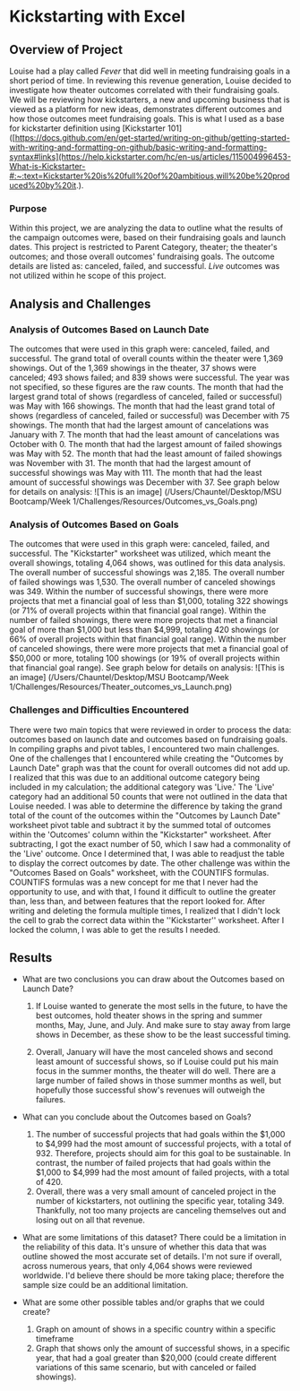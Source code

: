 # Kickstarting with Excel

## Overview of Project
Louise had a play called *Fever* that did well in meeting fundraising goals in a short period of time. In reviewing this revenue generation, Louise decided to investigate how theater outcomes correlated with their fundraising goals. We will be reviewing how kickstarters, a new and upcoming business that is viewed as a platform for new ideas, demonstrates different outcomes and how those outcomes meet fundraising goals. This is what I used as a base for kickstarter definition using [Kickstarter 101]([https://docs.github.com/en/get-started/writing-on-github/getting-started-with-writing-and-formatting-on-github/basic-writing-and-formatting-syntax#links](https://help.kickstarter.com/hc/en-us/articles/115004996453-What-is-Kickstarter-#:~:text=Kickstarter%20is%20full%20of%20ambitious,will%20be%20produced%20by%20it.).   

### Purpose
Within this project, we are analyzing the data to outline what the results of the campaign outcomes were, based on their fundraising goals and launch dates. This project is restricted to Parent Category, theater; the theater's outcomes; and those overall outcomes' fundraising goals. The outcome details are listed as: canceled, failed, and successful. *Live* outcomes was not utilized within he scope of this project. 


## Analysis and Challenges

### Analysis of Outcomes Based on Launch Date
The outcomes that were used in this graph were: canceled, failed, and successful. The grand total of overall counts within the theater were 1,369 showings. Out of the 1,369 showings in the theater, 37 shows were canceled; 493 shows failed; and 839 shows were successful. The year was not specified, so these figures are the raw counts. The month that had the largest grand total of shows (regardless of canceled, failed or successful) was May with 166 showings. The month that had the least grand total of shows (regardless of canceled, failed or successful) was December with 75 showings. The month that had the largest amount of cancelations was January with 7. The month that had the least amount of cancelations was October with 0. The month that had the largest amount of failed showings was May with 52. The month that had the least amount of failed showings was November with 31. The month that had the largest amount of successful showings was May with 111. The month that had the least amount of successful showings was December with 37. See graph below for details on analysis:
![This is an image] (/Users/Chauntel/Desktop/MSU Bootcamp/Week 1/Challenges/Resources/Outcomes_vs_Goals.png)


### Analysis of Outcomes Based on Goals
The outcomes that were used in this graph were: canceled, failed, and successful. The "Kickstarter" worksheet was utilized, which meant the overall showings, totaling 4,064 shows, was outlined for this data analysis. The overall number of successful showings was 2,185. The overall number of failed showings was 1,530. The overall number of canceled showings was 349. Within the number of successful showings, there were more projects that met a financial goal of less than $1,000, totaling 322 showings (or 71% of overall projects within that financial goal range). Within the number of failed showings, there were more projects that met a financial goal of more than $1,000 but less than $4,999, totaling 420 showings (or 66% of overall projects within that financial goal range). Within the number of canceled showings, there were more projects that met a financial goal of $50,000 or more, totaling 100 showings (or 19% of overall projects within that financial goal range). See graph below for details on analysis:
![This is an image] (/Users/Chauntel/Desktop/MSU Bootcamp/Week 1/Challenges/Resources/Theater_outcomes_vs_Launch.png)


### Challenges and Difficulties Encountered
There were two main topics that were reviewed in order to process the data: outcomes based on launch date and outcomes based on fundraising goals. In compiling graphs and pivot tables, I encountered two main challenges. One of the challenges that I encountered while creating the "Outcomes by Launch Date" graph was that the count for overall outcomes did not add up. I realized that this was due to an additional outcome category being included in my calculation; the additional category was 'Live.' The 'Live' category had an additional 50 counts that were not outlined in the data that Louise needed. I was able to determine the difference by taking the grand total of the count of the outcomes within the "Outcomes by Launch Date" worksheet pivot table and subtract it by the summed total of outcomes within the 'Outcomes' column within the "Kickstarter" worksheet. After subtracting, I got the exact number of 50, which I saw had a commonality of the 'Live' outcome. Once I determined that, I was able to readjust the table to display the correct outcomes by date. The other challenge was within the "Outcomes Based on Goals" worksheet, with the COUNTIFS formulas. COUNTIFS formulas was a new concept for me that I never had the opportunity to use, and with that, I found it difficult to outline the greater than, less than, and between features that the report looked for. After writing and deleting the formula multiple times, I realized that I didn't lock the cell to grab the correct data within the ''Kickstarter'' worksheet. After I locked the column, I was able to get the results I needed. 


## Results

- What are two conclusions you can draw about the Outcomes based on Launch Date?
  1. If Louise wanted to generate the most sells in the future, to have the best outcomes, hold theater shows in the spring and summer months, May, June, and July. And make sure to stay away from large shows in December, as these show to be the least successful timing.
  
  2. Overall, January will have the most canceled shows and second least amount of successful shows, so if Louise could put his main focus in the summer months, the theater will do well. There are a large number of failed shows in those summer months as well, but hopefully those successful show's revenues will outweigh the failures. 

- What can you conclude about the Outcomes based on Goals?
  1. The number of successful  projects that had goals within the $1,000 to $4,999 had the most amount of successful projects, with a total of 932. Therefore, projects should aim for this goal to be sustainable. In contrast, the number of failed projects that had goals within the $1,000 to $4,999 had the most amount of failed projects, with a total of 420.
  2. Overall, there was a very small amount of canceled project in the number of kickstarters, not outlining the specific year, totaling 349. Thankfully, not too many projects are canceling themselves out and losing out on all that revenue. 

- What are some limitations of this dataset?
  There could be a limitation in the reliability of this data. It's unsure of whether this data that was outline showed the most accurate set of details. I'm not sure if overall, across numerous years, that only 4,064 shows were reviewed worldwide. I'd believe there should be more taking place; therefore the sample size could be an additional limitation.

- What are some other possible tables and/or graphs that we could create?
  1. Graph on amount of shows in a specific country within a specific timeframe
  2. Graph that shows only the amount of successful shows, in a specific year, that had a goal greater than $20,000 (could create different variations of this same scenario, but with canceled or failed showings). 
